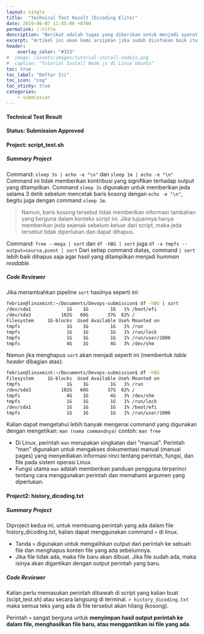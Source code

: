 ```yaml
---
layout: single
title:  "Technical Test Result (Dicoding Elite)"
date: 2019-06-07 11:45:00 +0700
permalink: /:title
description: "Berikut adalah tugas yang diberikan untuk menjadi syarat bergabung menjadi bagian dari Dicoding Elite"
excerpt: "Artikel ini akan kami arsipkan jika sudah diinfokan baik itu diterima/ditolak."
header:
    overlay_color: "#333"
#  image: /assets/images/tutorial-install-nodejs.png
#  caption: "Tutorial Install Node.js di Linux Ubuntu"
toc: true
toc_label: "Daftar Isi"
toc_icon: "cog"
toc_sticky: true
categories: 
    - submission
---
```


#### Technical Test Result
**Status: Submission Approved**

#### Project: script_test.sh

##### Summary Project
Command: `sleep 3s | echo -e "\n"` dan `sleep 1m | echo -e "\n"`
Command ini tidak memberikan kontribusi yang signifikan terhadap output yang ditampilkan. Command `sleep 3s` digunakan untuk memberikan jeda selama 3 detik sebelum mencetak baris kosong dengan `echo -e "\n"`, begitu juga dengan command `sleep 1m`. 

> Namun, baris kosong tersebut tidak memberikan informasi tambahan yang berguna dalam konteks script ini. Jika tujuannya hanya memberikan jeda sejenak sebelum keluar dari script, maka jeda tersebut tidak diperlukan dan dapat dihapus.

Command: `free --mega | sort` dan `df -hBG | sort` juga `df -x tmpfs --output=source,pcent | sort`
Dari setiap command diatas, command `| sort` lebih baik dihapus saja agar hasil yang ditampilkan menjadi _humman readable_. 

##### Code Reviewer
Jika menambahkan pipeline `sort` hasilnya seperti ini:
```bash
febrian@linuxmint:~/Documents/Devops-submission$ df -hBG | sort
/dev/sda1             1G    1G        1G   1% /boot/efi
/dev/sda3           102G   60G       37G  62% /
Filesystem     1G-blocks  Used Available Use% Mounted on
tmpfs                 1G    1G        1G   1% /run
tmpfs                 1G    1G        1G   1% /run/lock
tmpfs                 1G    1G        1G   1% /run/user/1000
tmpfs                 4G    1G        4G   3% /dev/shm
```
Namun jika menghapus `sort` akan menjadi seperti ini (membentuk _table header_ dibagian atas):
```bash
febrian@linuxmint:~/Documents/Devops-submission$ df -hBG
Filesystem     1G-blocks  Used Available Use% Mounted on
tmpfs                 1G    1G        1G   1% /run
/dev/sda3           102G   60G       37G  62% /
tmpfs                 4G    1G        4G   3% /dev/shm
tmpfs                 1G    1G        1G   1% /run/lock
/dev/sda1             1G    1G        1G   1% /boot/efi
tmpfs                 1G    1G        1G   1% /run/user/1000
```
Kalian dapat mengetahui lebih banyak mengenai command yang digunakan dengan mengetikan: `man (nama commandnya)`
contoh: `man free`

 - Di Linux, perintah `man` merupakan singkatan dari "manual".  Perintah
   "man" digunakan untuk mengakses dokumentasi manual (manual pages)
   yang menyediakan informasi rinci tentang perintah, fungsi, dan file
   pada sistem operasi Linux.  
 - Fungsi utama `man` adalah memberikan
   panduan pengguna terperinci tentang cara menggunakan perintah dan
   memahami argumen yang diperlukan.

#### Project2: history_dicoding.txt

##### Summary Project
Diproject kedua ini, untuk membuang perintah yang ada dalam file history_dicoding.txt, kalian dapat menggunakan command `>` di linux.
- Tanda `>` digunakan untuk mengalihkan output dari perintah ke sebuah file dan menghapus konten file yang ada sebelumnya. 
- Jika file tidak ada, maka file baru akan dibuat. Jika file sudah ada, maka isinya akan digantikan dengan output perintah yang baru.

##### Code Reviewer
Kalian perlu memasukan perintah dibawah di script yang kalian buat (scipt_test.sh) atau secara langsung di terminal.
`> history_dicoding.txt` maka semua teks yang ada di file tersebut akan hilang (kosong). 

Perintah `>` sangat berguna untuk **menyimpan hasil output perintah ke dalam file, menghasilkan file baru, atau menggantikan isi file yang ada**.
